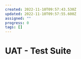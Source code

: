 ```yaml
---
created: 2022-11-10T09:57:43.530Z
updated: 2022-11-10T09:57:55.600Z
assigned: ""
progress: 0
tags: []
---
```


# UAT - Test Suite
